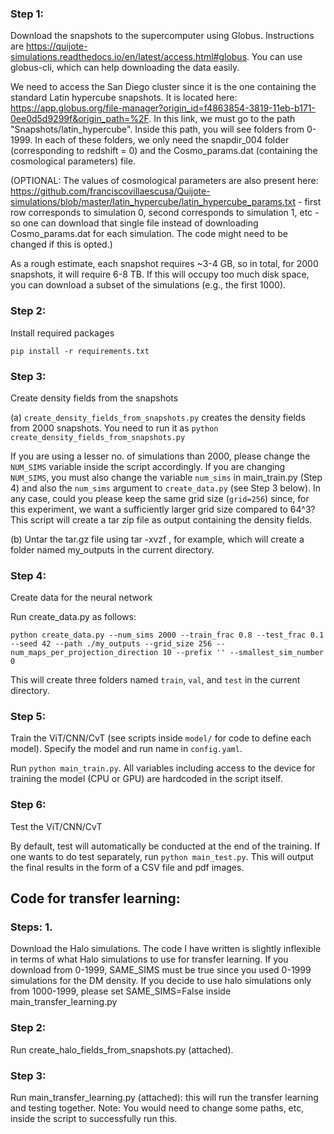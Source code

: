 ### Step 1: 
Download the snapshots to the supercomputer using Globus. Instructions are https://quijote-simulations.readthedocs.io/en/latest/access.html#globus. You can use globus-cli, which can help downloading the data easily.

We need to access the San Diego cluster since it is the one containing the standard Latin hypercube snapshots. It is located here: https://app.globus.org/file-manager?origin_id=f4863854-3819-11eb-b171-0ee0d5d9299f&origin_path=%2F. In this link, we must go to the path "Snapshots/latin_hypercube". Inside this path, you will see folders from 0-1999. In each of these folders, we only need the snapdir_004 folder (corresponding to redshift = 0) and the Cosmo_params.dat (containing the cosmological parameters) file.

(OPTIONAL: The values of cosmological parameters are also present here: https://github.com/franciscovillaescusa/Quijote-simulations/blob/master/latin_hypercube/latin_hypercube_params.txt - first row corresponds to simulation 0, second corresponds to simulation 1, etc - so one can download that single file instead of downloading Cosmo_params.dat for each simulation. The code might need to be changed if this is opted.)

As a rough estimate, each snapshot requires ~3-4 GB, so in total, for 2000 snapshots, it will require 6-8 TB. If this will occupy too much disk space, you can download a subset of the simulations (e.g., the first 1000).

### Step 2: 
Install required packages

```
pip install -r requirements.txt
```

### Step 3: 
Create density fields from the snapshots

(a) `create_density_fields_from_snapshots.py` creates the density fields from 2000 snapshots. You need to run it as `python create_density_fields_from_snapshots.py`

If you are using a lesser no. of simulations than 2000, please change the `NUM_SIMS` variable inside the script accordingly. If you are changing `NUM_SIMS`, you must also change the variable `num_sims` in main_train.py (Step 4) and also the `num_sims` argument to `create_data.py` (see Step 3 below). In any case, could you please keep the same grid size (`grid=256`) since, for this experiment, we want a sufficiently larger grid size compared to 64^3? This script will create a tar zip file as output containing the density fields.

(b) Untar the tar.gz file using tar -xvzf <tar-zip-file>, for example, which will create a folder named my_outputs in the current directory.

### Step 4: 
Create data for the neural network

Run create_data.py as follows:

```
python create_data.py --num_sims 2000 --train_frac 0.8 --test_frac 0.1 --seed 42 --path ./my_outputs --grid_size 256 --num_maps_per_projection_direction 10 --prefix '' --smallest_sim_number 0
```

This will create three folders named `train`, `val`, and `test` in the current directory.

### Step 5: 
Train the ViT/CNN/CvT (see scripts inside `model/` for code to define each model). Specify the model and run name in `config.yaml`.

Run `python main_train.py`. All variables including access to the device for training the model (CPU or GPU) are hardcoded in the script itself.

### Step 6: 
Test the ViT/CNN/CvT

By default, test will automatically be conducted at the end of the training. If one wants to do test separately, run `python main_test.py`. This will output the final results in the form of a CSV file and pdf images.


## Code for transfer learning:

### Steps: 1. 
Download the Halo simulations. The code I have written is slightly inflexible in terms of what Halo simulations to use for transfer learning. 
If you download from 0-1999, SAME_SIMS must be true since you used 0-1999 simulations for the DM density. If you decide to use halo simulations only from 1000-1999, please set SAME_SIMS=False inside main_transfer_learning.py

### Step 2:
Run create_halo_fields_from_snapshots.py (attached).

### Step 3: 
Run main_transfer_learning.py (attached): this will run the transfer learning and testing together. Note: You would need to change some paths, etc, inside the script to successfully run this.



